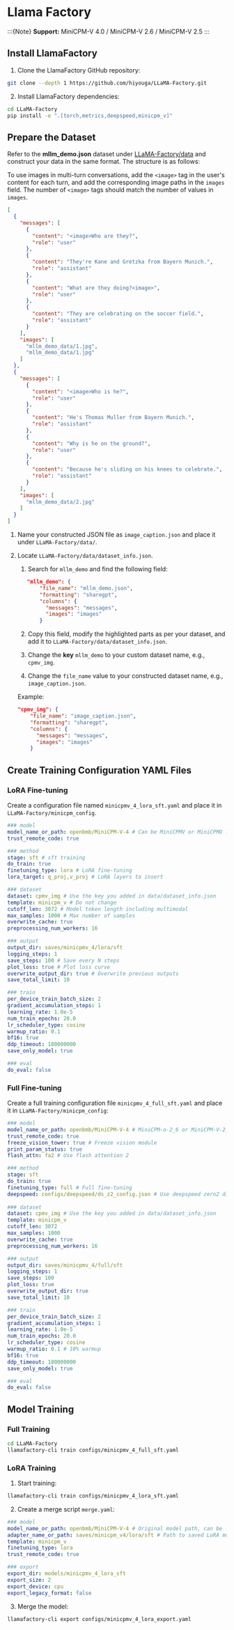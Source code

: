 # Llama Factory

:::{Note}
**Support:** MiniCPM-V 4.0 / MiniCPM-V 2.6 / MiniCPM-V 2.5
:::

## Install LlamaFactory

1. Clone the LlamaFactory GitHub repository:

```bash
git clone --depth 1 https://github.com/hiyouga/LLaMA-Factory.git
```

2. Install LlamaFactory dependencies:

```bash
cd LLaMA-Factory
pip install -e ".[torch,metrics,deepspeed,minicpm_v]"
```

## Prepare the Dataset

Refer to the **mllm_demo.json** dataset under [LLaMA-Factory/data](https://github.com/hiyouga/LLaMA-Factory/blob/main/data/dataset_info.json) and construct your data in the same format. The structure is as follows:

To use images in multi-turn conversations, add the `<image>` tag in the user's content for each turn, and add the corresponding image paths in the `images` field. The number of `<image>` tags should match the number of values in `images`.

```json
[
  {
    "messages": [
      {
        "content": "<image>Who are they?",
        "role": "user"
      },
      {
        "content": "They're Kane and Gretzka from Bayern Munich.",
        "role": "assistant"
      },
      {
        "content": "What are they doing?<image>",
        "role": "user"
      },
      {
        "content": "They are celebrating on the soccer field.",
        "role": "assistant"
      }
    ],
    "images": [
      "mllm_demo_data/1.jpg",
      "mllm_demo_data/1.jpg"
    ]
  },
  {
    "messages": [
      {
        "content": "<image>Who is he?",
        "role": "user"
      },
      {
        "content": "He's Thomas Muller from Bayern Munich.",
        "role": "assistant"
      },
      {
        "content": "Why is he on the ground?",
        "role": "user"
      },
      {
        "content": "Because he's sliding on his knees to celebrate.",
        "role": "assistant"
      }
    ],
    "images": [
      "mllm_demo_data/2.jpg"
    ]
  }
]
```

1. Name your constructed JSON file as `image_caption.json` and place it under `LLaMA-Factory/data/`.

2. Locate `LLaMA-Factory/data/dataset_info.json`.

   1. Search for `mllm_demo` and find the following field:

   ```json
      "mllm_demo": {
          "file_name": "mllm_demo.json",
          "formatting": "sharegpt",
          "columns": {
            "messages": "messages",
            "images": "images"
          }
    ```

   2. Copy this field, modify the highlighted parts as per your dataset, and add it to `LLaMA-Factory/data/dataset_info.json`.

   3. Change the **key** `mllm_demo` to your custom dataset name, e.g., `cpmv_img`.

   4. Change the `file_name` value to your constructed dataset name, e.g., `image_caption.json`.

   Example:

   ```json
   "cpmv_img": {
       "file_name": "image_caption.json",
       "formatting": "sharegpt",
       "columns": {
         "messages": "messages",
         "images": "images"
       }
   ```

## Create Training Configuration YAML Files

### LoRA Fine-tuning

Create a configuration file named `minicpmv_4_lora_sft.yaml` and place it in `LLaMA-Factory/minicpm_config`.

```yaml
### model
model_name_or_path: openbmb/MiniCPM-V-4 # Can be MiniCPMV or MiniCPMO local model
trust_remote_code: true

### method
stage: sft # sft training
do_train: true
finetuning_type: lora # LoRA fine-tuning
lora_target: q_proj,v_proj # LoRA layers to insert

### dataset
dataset: cpmv_img # Use the key you added in data/dataset_info.json
template: minicpm_v # Do not change
cutoff_len: 3072 # Model token length including multimodal
max_samples: 1000 # Max number of samples
overwrite_cache: true
preprocessing_num_workers: 16

### output
output_dir: saves/minicpmv_4/lora/sft
logging_steps: 1
save_steps: 100 # Save every N steps
plot_loss: true # Plot loss curve
overwrite_output_dir: true # Overwrite previous outputs
save_total_limit: 10

### train
per_device_train_batch_size: 2
gradient_accumulation_steps: 1
learning_rate: 1.0e-5
num_train_epochs: 20.0
lr_scheduler_type: cosine
warmup_ratio: 0.1
bf16: true
ddp_timeout: 180000000
save_only_model: true

### eval
do_eval: false
```

### Full Fine-tuning

Create a full training configuration file `minicpmv_4_full_sft.yaml` and place it in `LLaMA-Factory/minicpm_config`:

```yaml
### model
model_name_or_path: openbmb/MiniCPM-V-4 # MiniCPM-o-2_6 or MiniCPM-V-2_6
trust_remote_code: true
freeze_vision_tower: true # Freeze vision module
print_param_status: true
flash_attn: fa2 # Use flash attention 2

### method
stage: sft
do_train: true
finetuning_type: full # Full fine-tuning
deepspeed: configs/deepspeed/ds_z2_config.json # Use deepspeed zero2 distributed training
 
### dataset
dataset: cpmv_img # Use the key you added in data/dataset_info.json
template: minicpm_v
cutoff_len: 3072
max_samples: 1000
overwrite_cache: true
preprocessing_num_workers: 16

### output
output_dir: saves/minicpmv_4/full/sft
logging_steps: 1
save_steps: 100
plot_loss: true
overwrite_output_dir: true
save_total_limit: 10

### train
per_device_train_batch_size: 2
gradient_accumulation_steps: 1
learning_rate: 1.0e-5
num_train_epochs: 20.0
lr_scheduler_type: cosine
warmup_ratio: 0.1 # 10% warmup
bf16: true
ddp_timeout: 180000000
save_only_model: true

### eval
do_eval: false
```

## Model Training

### Full Training

```bash
cd LLaMA-Factory
llamafactory-cli train configs/minicpmv_4_full_sft.yaml
```

### LoRA Training

1. Start training:

```bash
llamafactory-cli train configs/minicpmv_4_lora_sft.yaml
```

2. Create a merge script `merge.yaml`:

```yaml
### model
model_name_or_path: openbmb/MiniCPM-V-4 # Original model path, can be local
adapter_name_or_path: saves/minicpm_v4/lora/sft # Path to saved LoRA model
template: minicpm_v
finetuning_type: lora
trust_remote_code: true

### export
export_dir: models/minicpmv_4_lora_sft
export_size: 2
export_device: cpu
export_legacy_format: false
```

3. Merge the model:

```bash
llamafactory-cli export configs/minicpmv_4_lora_export.yaml
```